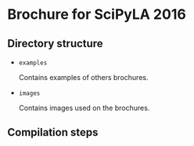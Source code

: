 # Brochure for SciPyLA 2016

## Directory structure

-   `examples`

    Contains examples of others brochures.

-   `images`

    Contains images used on the brochures.

## Compilation steps
